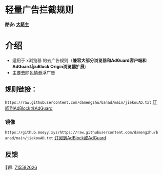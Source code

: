 # 轻量广告拦截规则
**酷安: [大萌主](http://www.coolapk.com/u/843395)**
# 介绍
* 适用于 x浏览器 的去广告规则（**兼容大部分浏览器和AdGuard客户端和AdGuard与uBlock Origin浏览器扩展**)
* 主要去除色情悬浮广告

## 规则链接：
`https://raw.githubusercontent.com/damengzhu/banad/main/jiekouAD.txt` [订阅到AdBlock或AdGuard](https://subscribe.adblockplus.org/?location=https://raw.githubusercontent.com/damengzhu/banad/main/jiekouAD.txt)
### 镜像
`https://github.moeyy.xyz/https://raw.githubusercontent.com/damengzhu/banad/main/jiekouAD.txt` [订阅到AdBlock或AdGuard](https://subscribe.adblockplus.org/?location=https://github.moeyy.xyz/https://raw.githubusercontent.com/damengzhu/banad/main/jiekouAD.txt)

## 反馈
🐧群: [715582626](https://jq.qq.com/?_wv=1027&k=1jx8rV2k) 
 

